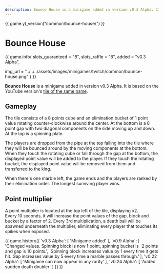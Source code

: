 ```yaml
---
description: Bounce House is a minigame added in version v0.3 Alpha. It's based on the YouTube version of the same name.
---
```


{{ game.yt_version("common/bounce-house/") }}

# Bounce House

{{ game.info(
  slots_guaranteed = "8",
  slots_raffle     = "8",
  added            = "v0.3 Alpha",
  
  img_url = "../../../assets/images/minigames/twitch/common/bounce-house.png"
) }}

**Bounce House** is a minigame added in version v0.3 Alpha. It is based on the YouTube version's [tile of the same name](../../youtube-minigames/common/bounce-house.md).

## Gameplay

The tile consists of a 8 points cube and an elimination bucket of 1 point value rotating counter-clockwise around the center. At the bottom is a 8 point gap with two diagonal components on the side moving up and down. At the top is a spinning plate.

The players are dropped from the pipe at the top falling into the tile where they will be bounced around by the moving components at the bottom. When they touch the rotating cube or fall through the gap at the bottom, the displayed point value will be added to the player. If they touch the rotating bucket, the displayed point value will be removed from them and transferred to the king.

When there's one marble left, the game ends and the players are ranked by their elimination order. The longest surviving player wins.

## Point multiplier

A point multiplier is located at the top left of the tile, displaying x2.  
Every 10 seconds, it will increase the point values of the gap, block and bucket by a factor of 2. Every 3rd multiplication, a death ball will be spawned underneath the multiplier, eliminating every player that touches its spikes when exposed.

{{ game.history({
  'v0.3 Alpha': [
    'Minigame added'
  ],
  'v0.9 Alpha': [
    'Changed values. Spinning block is now 1 point, spinning bucket is -2 points and gap is 10 points.',
    'Spinning block increases value by 1 every time it gets hit. Gap increases value by 5 every time a marble passes through.'
  ],
  'v0.22 Alpha': [
    'Minigame can now appear in any rarity'
  ],
  'v0.24 Alpha': [
    'Added sudden death doubler'
  ]
}) }}